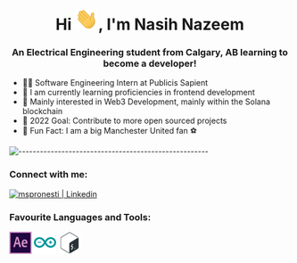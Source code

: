 <h1 align="center">Hi <img src="https://raw.githubusercontent.com/ABSphreak/ABSphreak/master/gifs/Hi.gif" height="40px">, I'm Nasih Nazeem </h1>

<h3 align="center">An Electrical Engineering student from Calgary, AB learning to become a developer! </h3>

- 🧑‍💼 Software Engineering Intern at Publicis Sapient
- 🌱 I am currently learning proficiencies in frontend development
- 🎥 Mainly interested in Web3 Development, mainly within the Solana blockchain
- 🎯 2022 Goal: Contribute to more open sourced projects
- 🎉 Fun Fact: I am a big Manchester United fan ⚽

![-----------------------------------------------------](https://raw.githubusercontent.com/andreasbm/readme/master/assets/lines/vintage.png)


### Connect with me:
[<img height="35" width="35" src="https://raw.githubusercontent.com/mspronesti/mspronesti/master/icons/linkedin.svg" alt="mspronesti | Linkedin" />][linkedin] &nbsp;

### Favourite Languages and Tools:
<p align="left">
    <a > 
        <img src="https://github.com/devicons/devicon/blob/master/icons/aftereffects/aftereffects-original.svg" alt="aftereffects" width="40" height="40"/> 
    </a> 
    <a > 
        <img src="https://github.com/devicons/devicon/blob/master/icons/arduino/arduino-original.svg" alt="arduino" width="40" height="40"/> 
    </a> 
    <a > 
        <img src="https://github.com/devicons/devicon/blob/master/icons/bash/bash-original.svg" alt="bash" width="40" height="40"/> 
    </a> 
</p>


<br />
<br />

[linkedin]: https://www.linkedin.com/in/nasihnazeem/

